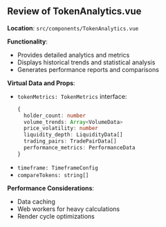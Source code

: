 ## Review of TokenAnalytics.vue

**Location**: `src/components/TokenAnalytics.vue`

**Functionality**:
- Provides detailed analytics and metrics
- Displays historical trends and statistical analysis
- Generates performance reports and comparisons

**Virtual Data and Props**:
- `tokenMetrics: TokenMetrics` interface:
  ```typescript
  {
    holder_count: number
    volume_trends: Array<VolumeData>
    price_volatility: number
    liquidity_depth: LiquidityData[]
    trading_pairs: TradePairData[]
    performance_metrics: PerformanceData
  }
  ```
- `timeframe: TimeframeConfig`
- `compareTokens: string[]`

**Performance Considerations**:
- Data caching
- Web workers for heavy calculations
- Render cycle optimizations
